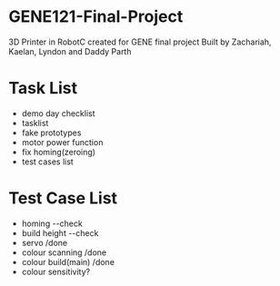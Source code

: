 # GENE121-Final-Project
3D Printer in RobotC created for GENE final project
Built by Zachariah, Kaelan, Lyndon and Daddy Parth
#
#
# Task List
- demo day checklist
- tasklist
- fake prototypes
- motor power function
- fix homing(zeroing)
- test cases list
#
#
# Test Case List
- homing  --check
- build height --check
- servo /done
- colour scanning /done
- colour build(main) /done
- colour sensitivity?


